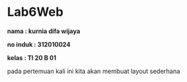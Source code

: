 # Lab6Web

**nama : kurnia difa wijaya**

**no induk : 312010024**

**kelas : TI 20 B 01**

pada pertemuan kali ini kita akan membuat layout sederhana 